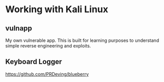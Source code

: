 # Working with Kali Linux

## vulnapp
My own vulnerable app.  This is built for learning purposes to understand simple reverse engineering and exploits.


## Keyboard Logger
https://github.com/PRDeving/blueberry
